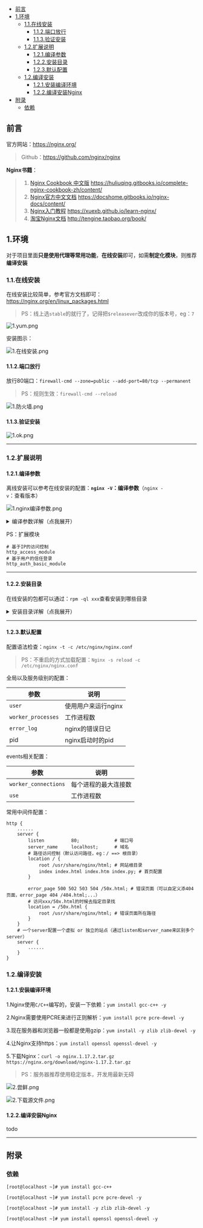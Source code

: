 - [前言](#%e5%89%8d%e8%a8%80)
- [1.环境](#1%e7%8e%af%e5%a2%83)
    - [1.1.在线安装](#11%e5%9c%a8%e7%ba%bf%e5%ae%89%e8%a3%85)
        - [1.1.2.端口放行](#112%e7%ab%af%e5%8f%a3%e6%94%be%e8%a1%8c)
        - [1.1.3.验证安装](#113%e9%aa%8c%e8%af%81%e5%ae%89%e8%a3%85)
    - [1.2.扩展说明](#12%e6%89%a9%e5%b1%95%e8%af%b4%e6%98%8e)
        - [1.2.1.编译参数](#121%e7%bc%96%e8%af%91%e5%8f%82%e6%95%b0)
        - [1.2.2.安装目录](#122%e5%ae%89%e8%a3%85%e7%9b%ae%e5%bd%95)
        - [1.2.3.默认配置](#123%e9%bb%98%e8%ae%a4%e9%85%8d%e7%bd%ae)
    - [1.2.编译安装](#12%e7%bc%96%e8%af%91%e5%ae%89%e8%a3%85)
        - [1.2.1.安装编译环境](#121%e5%ae%89%e8%a3%85%e7%bc%96%e8%af%91%e7%8e%af%e5%a2%83)
        - [1.2.2.编译安装Nginx](#122%e7%bc%96%e8%af%91%e5%ae%89%e8%a3%85nginx)
- [附录](#%e9%99%84%e5%bd%95)
    - [依赖](#%e4%be%9d%e8%b5%96)

## 前言

官方网站：<https://nginx.org/>
> Github：<https://github.com/nginx/nginx>

**Nginx书籍**：

> 1. [Nginx Cookbook 中文版](https://huliuqing.gitbooks.io/complete-nginx-cookbook-zh/content/) <https://huliuqing.gitbooks.io/complete-nginx-cookbook-zh/content/>
> 2. [Nginx官方中文文档](https://docshome.gitbooks.io/nginx-docs/content/) <https://docshome.gitbooks.io/nginx-docs/content/>
> 3. [Nginx入门教程](https://xuexb.github.io/learn-nginx/) <https://xuexb.github.io/learn-nginx/>
> 4. [淘宝Nginx文档](http://tengine.taobao.org/book/) <http://tengine.taobao.org/book/>

## 1.环境

对于项目里面**只是使用代理等常用功能**，**在线安装**即可，如需**制定化模块**，则推荐**编译安装**

### 1.1.在线安装

在线安装比较简单，参考官方文档即可：<https://nginx.org/en/linux_packages.html>
> PS：线上选`stable`的就行了，记得把`$releasever`改成你的版本号，eg：`7`

![1.yum.png](https://img2018.cnblogs.com/blog/1127869/201908/1127869-20190803220053666-3527523.png)

安装图示：

![1.在线安装.png](https://img2018.cnblogs.com/blog/1127869/201908/1127869-20190804084506172-712926052.png)

#### 1.1.2.端口放行

放行80端口：`firewall-cmd --zone=public --add-port=80/tcp --permanent`
> PS：规则生效：`firewall-cmd --reload`

![1.防火墙.png](https://img2018.cnblogs.com/blog/1127869/201908/1127869-20190804121200824-1113214603.png)

#### 1.1.3.验证安装

![1.ok.png](https://img2018.cnblogs.com/blog/1127869/201908/1127869-20190804121644729-360088761.png)

---

### 1.2.扩展说明

#### 1.2.1.编译参数

离线安装可以参考在线安装的配置：**`nginx -V`：编译参数**（`nginx -v`：查看版本）

![1.nginx编译参数.png](https://img2018.cnblogs.com/blog/1127869/201908/1127869-20190804084656595-233777162.png)

<details>
<summary>编译参数详解（点我展开）</summary>

```shell
# 1.编译选项
## Nginx的安装主目录
--prefix=/etc/nginx \
## Nginx的执行文件路径
--sbin-path=/usr/sbin/nginx \
## Nginx的模块目录
--modules-path=/usr/lib64/nginx/modules \
## Nginx的配置文件路径
--conf-path=/etc/nginx/nginx.conf \
## Nginx的错误日志路径
--error-log-path=/var/log/nginx/error.log \
## Nginx的访问日志
--http-log-path=/var/log/nginx/access.log \
## Nginx的pid文件路径
--pid-path=/var/run/nginx.pid \
## Nginx的lock路径
--lock-path=/var/run/nginx.lock \

# 2.编译选项（执行对应模块时Nginx缓存文件的存放地址）
--http-client-body-temp-path=/var/cache/nginx/client_temp \
--http-proxy-temp-path=/var/cache/nginx/proxy_temp \
--http-fastcgi-temp-path=/var/cache/nginx/fastcgi_temp \
--http-uwsgi-temp-path=/var/cache/nginx/uwsgi_temp \
--http-scgi-temp-path=/var/cache/nginx/scgi_temp \

# 3.设置Nginx权限组（虽然root权限安装，但可以指定nginx的运行权限）
--user=nginx \
--group=nginx \

# 4.优化
## 启用gzip压缩模块（常用）
--with-http_gzip_static_module \
--with-http_gunzip_module \
# 文件使用aio异步操作
--with-file-aio \

## C系列优化
--with-cc-opt='-O2 -g -pipe -Wall -Wp,-D_FORTIFY_SOURCE=2 -fexceptions -fstack-protector-strong --param=ssp-buffer-size=4 -grecord-gcc-switches -m64 -mtune=generic -fPIC' \
## 设置附加的参数，链接系统库
--with-ld-opt='-Wl,-z,relro -Wl,-z,now -pie' \
# HTTP内容替换
--with-http_sub_module \

# 其他优化选项 or 模块
--with-compat \
--with-threads \
--with-http_addition_module \
--with-http_auth_request_module \
--with-http_dav_module \
--with-http_flv_module \
--with-http_mp4_module \
--with-http_random_index_module \
--with-http_realip_module \
--with-http_secure_link_module \
--with-http_slice_module \
--with-http_ssl_module \
--with-http_stub_status_module \

--with-http_v2_module \
--with-mail \
--with-mail_ssl_module \
--with-stream \
--with-stream_realip_module \
--with-stream_ssl_module \
--with-stream_ssl_preread_module \
```

</details>

PS：扩展模块

```shell
# 基于IP的访问控制
http_access_module
# 基于用户的信任登录
http_auth_basic_module
```

---

#### 1.2.2.安装目录

在线安装的包都可以通过：`rpm -ql xxx`查看安装到哪些目录

<details>
<summary>安装目录详解（点我展开）</summary>

```shell
[root@localhost dnt]# rpm -ql nginx

# Nginx使用用logrotate服务对日志进行切割的配置文件（eg：按天切割）
/etc/logrotate.d/nginx

# Nginx的核心目录
/etc/nginx
# 主要配置文件，Nginx启动的时候会读取
/etc/nginx/nginx.conf
/etc/nginx/conf.d
# nginx.conf没变更久读default.conf（默认Server加载的文件）
/etc/nginx/conf.d/default.conf

# Nginx对Python的wsgi配置
/etc/nginx/uwsgi_params
# fastcgi配置
/etc/nginx/fastcgi_params
# scgi配置
/etc/nginx/scgi_params

# Nginx缓存目录
/var/cache/nginx

# Nginx日志目录
/var/log/nginx

# Nginx默认网站存放的路径
/usr/share/nginx/html
/usr/share/nginx/html/50x.html
/usr/share/nginx/html/index.html

# 设置http的Content-Type与扩展名对应关系的配置文件
/etc/nginx/mime.types

# Nginx模块所在目录
/usr/lib64/nginx/modules
/etc/nginx/modules

# 二进制执行文件
/usr/sbin/nginx
/usr/sbin/nginx-debug

# 编码转换的映射文件
/etc/nginx/koi-utf
/etc/nginx/koi-win
/etc/nginx/win-utf

# 配置CentOS守护进程对Nginx的管理方式
/usr/lib/systemd/system/nginx-debug.service
/usr/lib/systemd/system/nginx.service
/etc/sysconfig/nginx
/etc/sysconfig/nginx-debug

# Nginx的文档
/usr/share/doc/nginx-1.16.0
/usr/share/doc/nginx-1.16.0/COPYRIGHT
/usr/share/man/man8/nginx.8.gz

# Nginx检测更新命令
/usr/libexec/initscripts/legacy-actions/nginx
/usr/libexec/initscripts/legacy-actions/nginx/check-reload
/usr/libexec/initscripts/legacy-actions/nginx/upgrade
```

</details>

---

#### 1.2.3.默认配置

配置语法检查：`nginx -t -c /etc/nginx/nginx.conf`
> PS：不重启的方式加载配置：`Nginx -s reload -c /etc/nginx/nginx.conf`

全局以及服务级别的配置：

| 参数                       | 说明                 |
| -------------------------- | -------------------- |
| `user`                       | 使用用户来运行nginx  |
| `worker_processes`           | 工作进程数           |
| `error_log`                  | nginx的错误日记      |
| pid                        | nginx启动时的pid     |

events相关配置：

| 参数                       | 说明                 |
| -------------------------- | -------------------- |
| `worker_connections` | 每个进程的最大连接数 |
| `use`                | 工作进程数           |

常用中间件配置：

```shell
http {
    ......
    server {
        listen          80;             # 端口号
        server_name     localhost;      # 域名
        # 路径访问控制（默认访问路径，eg：/ ==> 根目录）
        location / {
            root /usr/share/nginx/html; # 网站根目录
            index index.html index.htm index.py; # 首页配置
        }

        error_page 500 502 503 504 /50x.html; # 错误页面（可以自定义添404页面，error_page 404 /404.html;...）
        # 访问xxx/50x.html的时候去指定目录找
        location = /50x.html {
            root /usr/share/nginx/html; # 错误页面所在路径
        }
    }
    # 一个server配置一个虚拟 or 独立的站点（通过listen和server_name来区别多个server）
    server {
        ......
    }
}
```

### 1.2.编译安装

#### 1.2.1.安装编译环境

1.Nginx使用`C/C++`编写的，安装一下依赖：`yum install gcc-c++ -y`

2.Nginx需要使用PCRE来进行正则解析：`yum install pcre pcre-devel -y`

3.现在服务器和浏览器一般都是使用gzip：`yum install -y zlib zlib-devel -y`

4.让Nginx支持https：`yum install openssl openssl-devel -y`

5.下载Nginx：`curl -o nginx.1.17.2.tar.gz https://nginx.org/download/nginx-1.17.2.tar.gz`
> PS：服务器推荐使用稳定版本，开发用最新无碍

![2.尝鲜.png](https://img2018.cnblogs.com/blog/1127869/201908/1127869-20190803214948142-1222832177.png)

![2.下载源文件.png](https://img2018.cnblogs.com/blog/1127869/201908/1127869-20190803214736774-950778757.png)

#### 1.2.2.编译安装Nginx

todo

---

## 附录

### 依赖

```shell
[root@localhost ~]# yum install gcc-c++

[root@localhost ~]# yum install pcre pcre-devel -y

[root@localhost ~]# yum install -y zlib zlib-devel -y

[root@localhost ~]# yum install openssl openssl-devel -y

```
